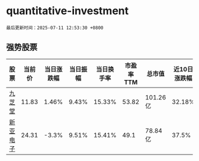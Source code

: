 # quantitative-investment

`最后更新时间：2025-07-11 12:53:30 +0800`

## 强势股票

|股票|当前价|当日涨跌幅|当日振幅|当日换手率|市盈率TTM|总市值|近10日涨跌幅|
|----|----|----|----|----|----|----|----|
|[九芝堂](https://xueqiu.com/S/SZ000989)|11.83|1.46%|9.43%|15.33%|53.82|101.26亿|32.18%|
|[新亚电子](https://xueqiu.com/S/SH605277)|24.31|-3.3%|9.51%|15.41%|49.1|78.84亿|37.5%|
